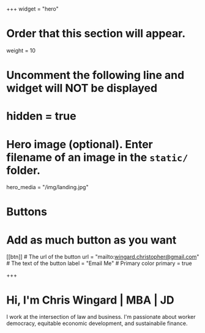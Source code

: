 +++
widget = "hero"
# Order that this section will appear.
weight = 10

# Uncomment the following line and widget will NOT be displayed
# hidden = true

# Hero image (optional). Enter filename of an image in the `static/` folder.
hero_media = "/img/landing.jpg"

# Buttons
# Add as much button as you want
[[btn]]
	# The url of the button
  url = "mailto:wingard.christopher@gmail.com"
	# The text of the button
  label = "Email Me"
	# Primary color
	primary = true


+++

# Hi, I'm Chris Wingard | MBA | JD

I work at the intersection of law and business. I'm passionate about worker democracy, equitable economic development, and sustainabile finance.


